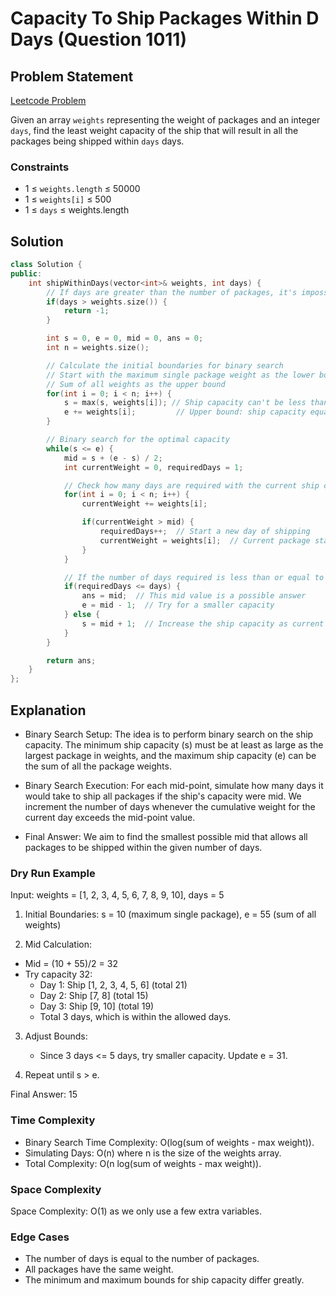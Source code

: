 # Capacity To Ship Packages Within D Days (Question 1011)

## Problem Statement

[Leetcode Problem](https://leetcode.com/problems/capacity-to-ship-packages-within-d-days/)

Given an array `weights` representing the weight of packages and an integer `days`, find the least weight capacity of the ship that will result in all the packages being shipped within `days` days.

### Constraints

-   1 ≤ `weights.length` ≤ 50000
-   1 ≤ `weights[i]` ≤ 500
-   1 ≤ `days` ≤ weights.length

## Solution

```cpp
class Solution {
public:
    int shipWithinDays(vector<int>& weights, int days) {
        // If days are greater than the number of packages, it's impossible to distribute them
        if(days > weights.size()) {
            return -1;
        }

        int s = 0, e = 0, mid = 0, ans = 0;
        int n = weights.size();

        // Calculate the initial boundaries for binary search
        // Start with the maximum single package weight as the lower bound
        // Sum of all weights as the upper bound
        for(int i = 0; i < n; i++) {
            s = max(s, weights[i]); // Ship capacity can't be less than the heaviest package
            e += weights[i];         // Upper bound: ship capacity equals the sum of all weights
        }

        // Binary search for the optimal capacity
        while(s <= e) {
            mid = s + (e - s) / 2;
            int currentWeight = 0, requiredDays = 1;

            // Check how many days are required with the current ship capacity
            for(int i = 0; i < n; i++) {
                currentWeight += weights[i];

                if(currentWeight > mid) {
                    requiredDays++;  // Start a new day of shipping
                    currentWeight = weights[i];  // Current package starts a new shipment
                }
            }

            // If the number of days required is less than or equal to the allowed days, try to minimize capacity
            if(requiredDays <= days) {
                ans = mid;  // This mid value is a possible answer
                e = mid - 1;  // Try for a smaller capacity
            } else {
                s = mid + 1;  // Increase the ship capacity as current mid can't ship within days
            }
        }

        return ans;
    }
};
```

## Explanation

-   Binary Search Setup: The idea is to perform binary search on the ship capacity. The minimum ship capacity (s) must be at least as large as the largest package in weights, and the maximum ship capacity (e) can be the sum of all the package weights.

-   Binary Search Execution: For each mid-point, simulate how many days it would take to ship all packages if the ship's capacity were mid. We increment the number of days whenever the cumulative weight for the current day exceeds the mid-point value.

-   Final Answer: We aim to find the smallest possible mid that allows all packages to be shipped within the given number of days.

### Dry Run Example

Input: weights = [1, 2, 3, 4, 5, 6, 7, 8, 9, 10], days = 5

1. Initial Boundaries: s = 10 (maximum single package), e = 55 (sum of all weights)

2. Mid Calculation:

-   Mid = (10 + 55)/2 = 32
-   Try capacity 32:
    -   Day 1: Ship [1, 2, 3, 4, 5, 6] (total 21)
    -   Day 2: Ship [7, 8] (total 15)
    -   Day 3: Ship [9, 10] (total 19)
    -   Total 3 days, which is within the allowed days.

3. Adjust Bounds:

    - Since 3 days <= 5 days, try smaller capacity. Update e = 31.

4. Repeat until s > e.

Final Answer: 15

### Time Complexity

-   Binary Search Time Complexity: O(log(sum of weights - max weight)).
-   Simulating Days: O(n) where n is the size of the weights array.
-   Total Complexity: O(n log(sum of weights - max weight)).

### Space Complexity

Space Complexity: O(1) as we only use a few extra variables.

### Edge Cases

-   The number of days is equal to the number of packages.
-   All packages have the same weight.
-   The minimum and maximum bounds for ship capacity differ greatly.
